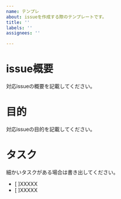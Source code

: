 ```yaml
---
name: テンプレ
about: issueを作成する際のテンプレートです。
title: ''
labels: ''
assignees: ''

---
```


# issue概要
対応issueの概要を記載してください。

# 目的
対応issueの目的を記載してください。

# タスク
細かいタスクがある場合は書き出してください。
- [ ]XXXXX
- [ ]XXXXX
